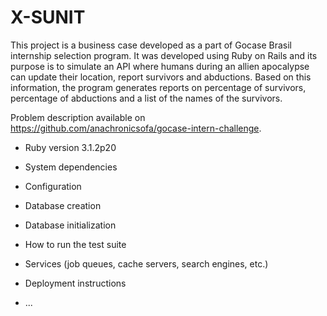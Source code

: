 # X-SUNIT

This project is a business case developed as a part of Gocase Brasil internship selection program.
It was developed using Ruby on Rails and its purpose is to simulate an API where humans during an allien apocalypse can update their location, report survivors and abductions. Based on this information, the program generates reports on percentage of survivors, percentage of abductions and a list of the names of the survivors.

Problem description available on https://github.com/anachronicsofa/gocase-intern-challenge.

* Ruby version 3.1.2p20

* System dependencies

* Configuration

* Database creation

* Database initialization

* How to run the test suite

* Services (job queues, cache servers, search engines, etc.)

* Deployment instructions

* ...
